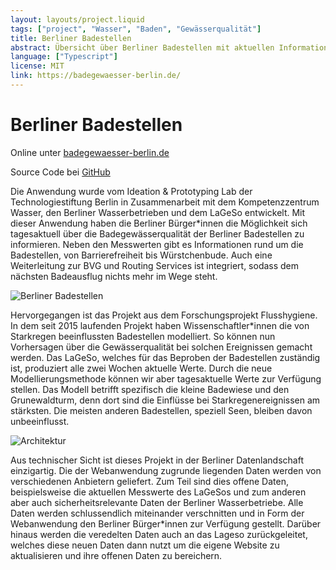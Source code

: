 ```yaml
---
layout: layouts/project.liquid
tags: ["project", "Wasser", "Baden", "Gewässerqualität"]
title: Berliner Badestellen
abstract: Übersicht über Berliner Badestellen mit aktuellen Informationen zur Wasserqualität
language: ["Typescript"]
license: MIT
link: https://badegewaesser-berlin.de/
---
```


# Berliner Badestellen

Online unter <a href="https://badegewaesser-berlin.de/" target="_blank" rel="noopener noreferrer">badegewaesser-berlin.de</a>

Source Code bei <a href="https://github.com/technologiestiftung/flusshygiene" target="_blank" rel="noopener noreferrer">GitHub</a>

Die Anwendung wurde vom Ideation & Prototyping Lab der Technologiestiftung Berlin in Zusammenarbeit mit dem Kompetenzzentrum Wasser, den Berliner Wasserbetrieben und dem LaGeSo entwickelt. Mit dieser Anwendung haben die Berliner Bürger\*innen die Möglichkeit sich tagesaktuell über die Badegewässerqualität der Berliner Badestellen zu informieren. Neben den Messwerten gibt es Informationen rund um die Badestellen, von Barrierefreiheit bis Würstchenbude. Auch eine Weiterleitung zur BVG und Routing Services ist integriert, sodass dem nächsten Badeausflug nichts mehr im Wege steht.

![Berliner Badestellen](/assets/images/projects/badestellen_overview.jpg)

Hervorgegangen ist das Projekt aus dem Forschungsprojekt Flusshygiene. In dem seit 2015 laufenden Projekt haben Wissenschaftler\*innen die von Starkregen beeinflussten Badestellen modelliert. So können nun Vorhersagen über die Gewässerqualität bei solchen Ereignissen gemacht werden. Das LaGeSo, welches für das Beproben der Badestellen zuständig ist, produziert alle zwei Wochen aktuelle Werte. Durch die neue Modellierungsmethode können wir aber tagesaktuelle Werte zur Verfügung stellen. Das Modell betrifft spezifisch die kleine Badewiese und den Grunewaldturm, denn dort sind die Einflüsse bei Starkregenereignissen am stärksten. Die meisten anderen Badestellen, speziell Seen, bleiben davon unbeeinflusst.

![Architektur](/assets/images/projects/badestellen_arc.jpg)

Aus technischer Sicht ist dieses Projekt in der Berliner Datenlandschaft einzigartig. Die der Webanwendung zugrunde liegenden Daten werden von verschiedenen Anbietern geliefert. Zum Teil sind dies offene Daten, beispielsweise die aktuellen Messwerte des LaGeSos und zum anderen aber auch sicherheitsrelevante Daten der Berliner Wasserbetriebe. Alle Daten werden schlussendlich miteinander verschnitten und in Form der Webanwendung den Berliner Bürger\*innen zur Verfügung gestellt. Darüber hinaus werden die veredelten Daten auch an das Lageso zurückgeleitet, welches diese neuen Daten dann nutzt um die eigene Website zu aktualisieren und ihre offenen Daten zu bereichern.
